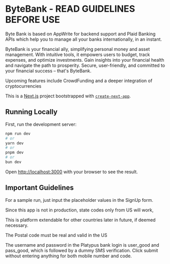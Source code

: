 # ByteBank - READ GUIDELINES BEFORE USE
Byte Bank is based on AppWrite for backend support and Plaid Banking APIs which help you to manage all your banks internationally, in an instant. 

ByteBank is your financial ally, simplifying personal money and asset management. With intuitive tools, it empowers users to budget, track expenses, and optimize investments. Gain insights into your financial health and navigate the path to prosperity. Secure, user-friendly, and committed to your financial success – that's ByteBank.

Upcoming features include CrowdFunding and a deeper integration of cryptocurrencies

This is a [Next.js](https://nextjs.org/) project bootstrapped with [`create-next-app`](https://github.com/vercel/next.js/tree/canary/packages/create-next-app).

## Running Locally

First, run the development server:

```bash
npm run dev
# or
yarn dev
# or
pnpm dev
# or
bun dev
```

Open [http://localhost:3000](http://localhost:3000) with your browser to see the result.

## Important Guidelines

For a sample run, just input the placeholder values in the SignUp form. 

Since this app is not in production, state codes only from US will work, 

This is platform extendable for other countries later in future, if deemed necessary. 

The Postal code must be real and valid in the US

The username and password in the Platypus bank login is user_good and pass_good, which is followed by a dummy SMS verification. 
Click submit without entering anything for both mobile number and code.